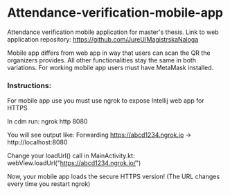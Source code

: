 # Attendance-verification-mobile-app
Attendance verification mobile application for master's thesis.
Link to web application repository:
https://github.com/JureU/MagistrskaNaloga

Mobile app differs from web app in way that users can scan the QR the organizers provides. All other functionalities stay the same in both variations.
For working mobile app users must have MetaMask installed.

### Instructions:
For mobile app use you must use ngrok to expose Intellij web app for HTTPS

In cdm run:
ngrok http 8080

You will see output like:
Forwarding https://abcd1234.ngrok.io -> http://localhost:8080

Change your loadUrl() call in MainActivity.kt:
webView.loadUrl("https://abcd1234.ngrok.io/")

Now, your mobile app loads the secure HTTPS version!
(The URL changes every time you restart ngrok)
